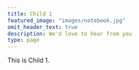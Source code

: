 ```yaml
---
title: Child 1
featured_image: "images/notebook.jpg"
omit_header_text: true
description: We'd love to hear from you
type: page
---
```


This is Child 1.
